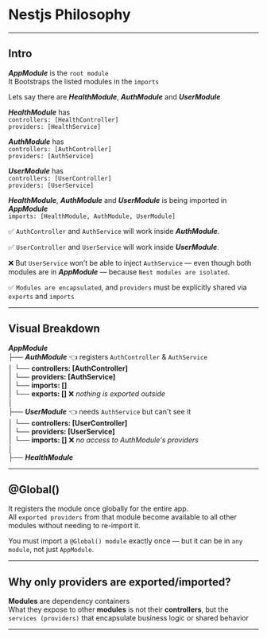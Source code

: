 # Nestjs Philosophy

---

## Intro

**_AppModule_** is the `root module`<br>
It Bootstraps the listed modules in the `imports`

Lets say there are **_HealthModule_**, **_AuthModule_** and **_UserModule_**

**_HealthModule_** has<br>
`controllers: [HealthController]`<br>
`providers: [HealthService]`

**_AuthModule_** has<br>
`controllers: [AuthController]`<br>
`providers: [AuthService]`

**_UserModule_** has<br>
`controllers: [UserController]`<br>
`providers: [UserService]`

**_HealthModule_**, **_AuthModule_** and **_UserModule_** is being imported in **_AppModule_**<br>
`imports: [HealthModule, AuthModule, UserModule]`

✅ `AuthController` and `AuthService` will work inside **_AuthModule_**.

✅ `UserController` and `UserService` will work inside **_UserModule_**.

❌ But `UserService` won’t be able to inject `AuthService` — even though both modules are in **_AppModule_** — because `Nest modules are isolated`.

✅ `Modules are encapsulated`, and `providers` must be explicitly shared via `exports` and `imports`

---

## Visual Breakdown

**_AppModule_**<br>
├── **_AuthModule_** 👈 registers `AuthController` & `AuthService`<br>
│ └── **controllers: [AuthController]**<br>
│ └── **providers: [AuthService]**<br>
│ └── **imports: []**<br>
│ └── **exports: []** ❌ _nothing is exported outside_<br>
│<br>
├── **_UserModule_** 👈 needs `AuthService` but can't see it<br>
│ └── **controllers: [UserController]**<br>
│ └── **providers: [UserService]**<br>
│ └── **imports: []** ❌ _no access to AuthModule's providers_<br>
│<br>
├── **_HealthModule_**

---

## @Global()

It registers the module once globally for the entire app.<br>
All `exported providers` from that module become available to all other modules without needing to re-import it.

You must import a `@Global() module` exactly once — but it can be in `any module`, not just `AppModule`.

---

## Why only providers are exported/imported?

**Modules** are dependency containers<br>
What they expose to other **modules** is not their **controllers**, but the `services (providers)` that encapsulate business logic or shared behavior

---
